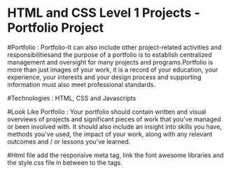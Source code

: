 # HTML and CSS Level 1 Projects -Portfolio Project

#Portfolio : Portfolio-It can also include other project-related activities and responsibilitiesand the purpose of a portfolio is to establish centralized management and oversight for many projects and programs.Portfolio is more than just images of your work, it is a record of your education, your experience, your interests and your design process and supporting information must also meet professional standards.

#Technologies : HTML, CSS and Javascripts

#Look Like Portfolio : Your portfolio should contain written and visual overviews of projects and significant pieces of work that you've managed or been involved with. It should also include an insight into skills you have, methods you've used, the impact of your work, along with any relevant outcomes and / or lessons you've learned.

#Html file add the responsive meta tag, link the font awesome libraries and the style.css file in between to the <head></head> tags.
